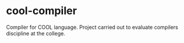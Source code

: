 # cool-compiler
Compiler for COOL language. Project carried out to evaluate compilers discipline  at the college.
